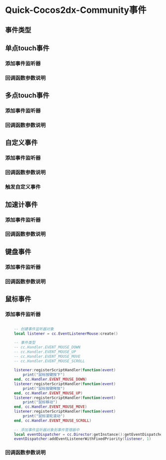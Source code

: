 # Quick-Cocos2dx-Community事件

## 事件类型



## 单点touch事件

### 添加事件监听器

### 回调函数参数说明



## 多点touch事件

### 添加事件监听器

### 回调函数参数说明



## 自定义事件

### 添加事件监听器

### 回调函数参数说明

### 触发自定义事件



## 加速计事件

### 添加事件监听器

### 回调函数参数说明




## 键盘事件

### 添加事件监听器

### 回调函数参数说明




## 鼠标事件

### 添加事件监听器

```lua

	-- 创建事件监听器对象
	local listener = cc.EventListenerMouse:create()

	-- 事件类型
	-- cc.Handler.EVENT_MOUSE_DOWN
	-- cc.Handler.EVENT_MOUSE_UP
	-- cc.Handler.EVENT_MOUSE_MOVE
	-- cc.Handler.EVENT_MOUSE_SCROLL
	
	listener:registerScriptHandler(function(event)
		print("鼠标按键按下")
	end, cc.Handler.EVENT_MOUSE_DOWN)
	listener:registerScriptHandler(function(event)
		print("鼠标按键释放")
	end, cc.Handler.EVENT_MOUSE_UP)
	listener:registerScriptHandler(function(event)
		print("鼠标移动")
	end, cc.Handler.EVENT_MOUSE_MOVE)
	listener:registerScriptHandler(function(event)
		print("鼠标滚轮滚动")
	end, cc.Handler.EVENT_MOUSE_SCROLL)
	
	-- 添加事件监听器对象到事件管理器中
	local eventDispatcher = cc.Director:getInstance():getEventDispatcher()
    eventDispatcher:addEventListenerWithFixedPriority(listener, 1)

```

### 回调函数参数说明
